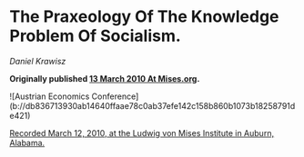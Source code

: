 # The Praxeology Of The Knowledge Problem Of Socialism.

_Daniel Krawisz_

**Originally published [13 March 2010 At Mises.org](https://mises.org/library/praxeology-knowledge-problem-socialism).**

<div class="my-4 text-center">![Austrian Economics Conference](b://db836713930ab14640ffaae78c0ab37efe142c158b860b1073b18258791de421)</div>

[Recorded March 12, 2010, at the Ludwig von Mises Institute in Auburn, Alabama.](b://04294cf6f180ffdcfd78d4185c15d25d3e0b6647bb749fb3827d7336f3f1982f)


